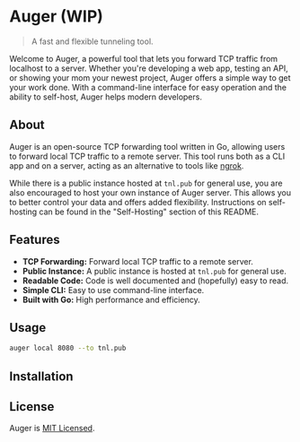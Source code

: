 # Auger (WIP)

> A fast and flexible tunneling tool.

<!-- Add Video Examples Here -->

Welcome to Auger, a powerful tool that lets you forward TCP traffic from localhost to a server. Whether you're developing a web app, testing an API, or showing your mom your newest project, Auger offers a simple way to get your work done. With a command-line interface for easy operation and the ability to self-host, Auger helps modern developers.

## About

Auger is an open-source TCP forwarding tool written in Go, allowing users to forward local TCP traffic to a remote server. This tool runs both as a CLI app and on a server, acting as an alternative to tools like [ngrok](https://ngrok.com/).

While there is a public instance hosted at `tnl.pub` for general use, you are also encouraged to host your own instance of Auger server. This allows you to better control your data and offers added flexibility. Instructions on self-hosting can be found in the "Self-Hosting" section of this README.

## Features

- **TCP Forwarding:** Forward local TCP traffic to a remote server.
- **Public Instance:** A public instance is hosted at `tnl.pub` for general use.
- **Readable Code:** Code is well documented and (hopefully) easy to read.
- **Simple CLI:** Easy to use command-line interface.
- **Built with Go:** High performance and efficiency.

## Usage

```bash
auger local 8080 --to tnl.pub
```

## Installation

<!-- Add installation steps here -->

## License

Auger is [MIT Licensed](LICENSE).
